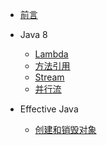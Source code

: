 * [前言](README.md)

* Java 8

  - [Lambda](java8/lambda.md)
  - [方法引用](java8/方法引用.md)
  - [Stream](java8/stream.md)
  - [并行流](java8/并行流.md)

* Effective Java

    - [创建和销毁对象](effective-java/创建和销毁对象.md)
